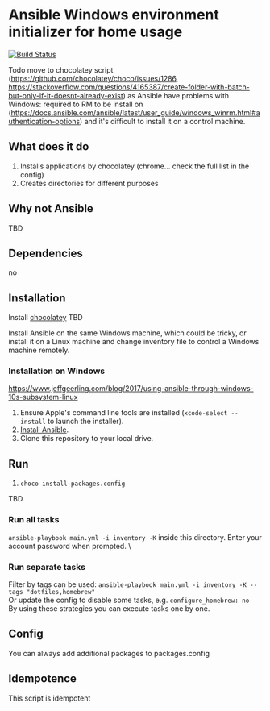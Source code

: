 # Ansible Windows environment initializer for home usage
[![Build Status](https://travis-ci.org/GlaIZier/windows-environment.svg?branch=master)](https://travis-ci.org/GlaIZier/windows-environment)

Todo move to chocolatey script (https://github.com/chocolatey/choco/issues/1286, https://stackoverflow.com/questions/4165387/create-folder-with-batch-but-only-if-it-doesnt-already-exist) as Ansible have problems with Windows: required to RM to be install on (https://docs.ansible.com/ansible/latest/user_guide/windows_winrm.html#authentication-options) and it's difficult to install it on a control machine.

## What does it do
1. Installs applications by chocolatey (chrome... check the full list in the config)
2. Creates directories for different purposes

## Why not Ansible
TBD

## Dependencies
no

## Installation
Install [chocolatey](https://chocolatey.org/docs/installation)
TBD

  Install Ansible on the same Windows machine, which could be tricky, or install it on a Linux machine and change inventory file to control a Windows machine remotely. 
### Installation on Windows
https://www.jeffgeerling.com/blog/2017/using-ansible-through-windows-10s-subsystem-linux
  1. Ensure Apple's command line tools are installed (`xcode-select --install` to launch the installer).
  2. [Install Ansible](https://www.ansible.com/integrations/infrastructure/windows).
  3. Clone this repository to your local drive.

## Run
1. `choco install packages.config`

TBD
### Run all tasks
`ansible-playbook main.yml -i inventory -K` inside this directory. Enter your account password when prompted. \
### Run separate tasks
Filter by tags can be used: `ansible-playbook main.yml -i inventory -K --tags "dotfiles,homebrew"` \
Or update the config to disable some tasks, e.g. `configure_homebrew: no` \
By using these strategies you can execute tasks one by one.


## Config
You can always add additional packages to packages.config
 
## Idempotence
This script is idempotent
